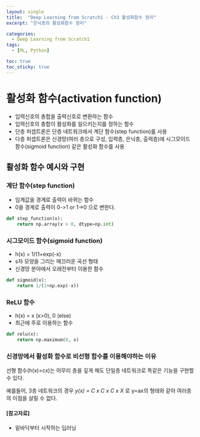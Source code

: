 ```yaml
---
layout: single
title:  "Deep Learning from Scratch1 - Ch3 활성화함수 정리"
excerpt: "은닉층의 활성화함수 정리"

categories:
  - Deep Learning from Scratch1
tags:
  - [ML, Python]

toc: true
toc_sticky: true
---
```


# 활성화 함수(activation function)
- 입력신호의 총합을 출력신호로 변환하는 함수
- 입력신호의 총합이 활성화를 일으키는지를 정하는 함수
- 단층 퍼셉트론은 단층 네트워크에서 계단 함수(step function)를 사용
- 다층 퍼셉트론은 신경망(여러 층으로 구성, 입력층, 은닉층, 출력층)에 시그모이드 함수(sigmoid function) 같은 활성화 함수를 사용


## 활성화 함수 예시와 구현
### 계단 함수(step function)
- 임계값을 경계로 출력이 바뀌는 함수
- 0을 경계로 출력이 0->1 or 1->0 으로 변한다.
``` python
def step_function(x):
    return np.array(x > 0, dtype=np.int)
```

### 시그모이드 함수(sigmoid function)
- h(x) = 1/(1+exp(-x)
- s자 모양을 그리는 매끄러운 곡선 형태
- 신경망 분야에서 오래전부터 이용한 함수

``` python
def sigmoid(x):
    return 1/(1+np.exp(-x))
```

### ReLU 함수
- h(x) = x (x>0), 0 (else)
- 최근에 주로 이용하는 함수

```python
def relu(x):
    return np.maximum(0, x)
```

### 신경망에서 활성화 함수로 비선형 함수를 이용해야하는 이유
선형 함수(h(x)=cx)는 아무리 층을 깊게 해도 단일층 네트워크로 똑같은 기능을 구현할 수 있다. 

예를들어, 3층 네트워크의 경우 _y(x) = C x C x C x X_ 로 y=ax의 형태와 같아 여러층의 이점을 살릴 수 없다.

#### [참고자료]
- 밑바닥부터 시작하는 딥러닝

